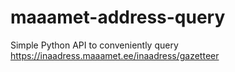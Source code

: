 # maaamet-address-query
Simple Python API to conveniently query https://inaadress.maaamet.ee/inaadress/gazetteer
